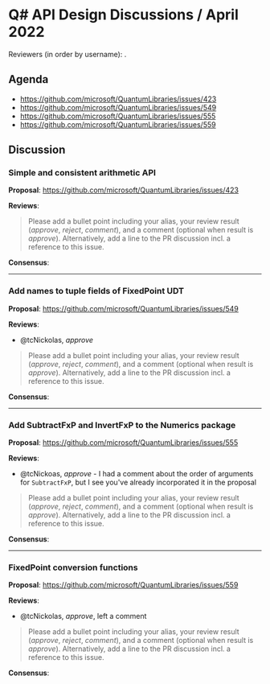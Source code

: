 # Q# API Design Discussions / April 2022

Reviewers (in order by username): .

## Agenda

- https://github.com/microsoft/QuantumLibraries/issues/423
- https://github.com/microsoft/QuantumLibraries/issues/549
- https://github.com/microsoft/QuantumLibraries/issues/555
- https://github.com/microsoft/QuantumLibraries/issues/559

## Discussion

### Simple and consistent arithmetic API

**Proposal**: https://github.com/microsoft/QuantumLibraries/issues/423

**Reviews**:

> Please add a bullet point including your alias, your review result (*approve*, *reject*, *comment*), and a comment (optional when result is *approve*).  Alternatively, add a line to the PR discussion incl. a reference to this issue.

**Consensus**: 

---

### Add names to tuple fields of FixedPoint UDT

**Proposal**: https://github.com/microsoft/QuantumLibraries/issues/549

**Reviews**:
* @tcNickolas, *approve*
> Please add a bullet point including your alias, your review result (*approve*, *reject*, *comment*), and a comment (optional when result is *approve*).  Alternatively, add a line to the PR discussion incl. a reference to this issue.

**Consensus**: 

---

### Add SubtractFxP and InvertFxP to the Numerics package

**Proposal**: https://github.com/microsoft/QuantumLibraries/issues/555

**Reviews**:
* @tcNickoas, *approve* - I had a comment about the order of arguments for `SubtractFxP`, but I see you've already incorporated it in the proposal
> Please add a bullet point including your alias, your review result (*approve*, *reject*, *comment*), and a comment (optional when result is *approve*).  Alternatively, add a line to the PR discussion incl. a reference to this issue.

**Consensus**: 

---

### FixedPoint conversion functions

**Proposal**: https://github.com/microsoft/QuantumLibraries/issues/559

**Reviews**:
* @tcNickolas, *approve*, left a comment
> Please add a bullet point including your alias, your review result (*approve*, *reject*, *comment*), and a comment (optional when result is *approve*).  Alternatively, add a line to the PR discussion incl. a reference to this issue.

**Consensus**: 

